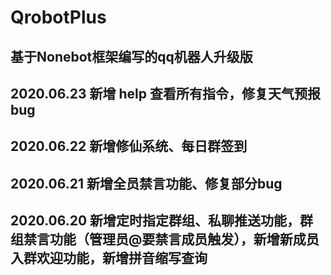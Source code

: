 # QrobotPlus
基于Nonebot框架编写的qq机器人升级版
---------------------------------------------------------
2020.06.23 新增 help 查看所有指令，修复天气预报bug
---------------------------------------------------------
2020.06.22 新增修仙系统、每日群签到
---------------------------------------------------------
2020.06.21 新增全员禁言功能、修复部分bug
---------------------------------------------------------
2020.06.20 新增定时指定群组、私聊推送功能，群组禁言功能（管理员@要禁言成员触发），新增新成员入群欢迎功能，新增拼音缩写查询
---------------------------------------------------------
